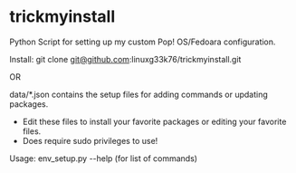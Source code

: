 # trickmyinstall
Python Script for setting up my custom Pop! OS/Fedoara configuration.

Install:  git clone git@github.com:linuxg33k76/trickmyinstall.git 

OR



data/*.json contains the setup files for adding commands or updating packages.
- Edit these files to install your favorite packages or editing your favorite files.
- Does require sudo privileges to use!

Usage:  env_setup.py --help (for list of commands)

